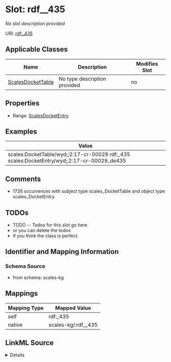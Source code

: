 

# Slot: rdf__435


_No slot description provided_





URI: [rdf:_435](http://www.w3.org/1999/02/22-rdf-syntax-ns#_435)



<!-- no inheritance hierarchy -->





## Applicable Classes

| Name | Description | Modifies Slot |
| --- | --- | --- |
| [ScalesDocketTable](../classes/ScalesDocketTable.md) | No type description provided |  no  |







## Properties

* Range: [ScalesDocketEntry](../classes/ScalesDocketEntry.md)






## Examples

| Value |
| --- |
| scales:DocketTable/wyd;;2:17-cr-00029 rdf:_435 scales:DocketEntry/wyd;;2:17-cr-00029_de435 |

## Comments

* 1726 occurrences with subject type scales_DocketTable and object type scales_DocketEntry.

## TODOs

* TODO -- Todos for this slot go here
* or you can delete the todos
* if you think the class is perfect.

## Identifier and Mapping Information







### Schema Source


* from schema: scales-kg




## Mappings

| Mapping Type | Mapped Value |
| ---  | ---  |
| self | rdf:_435 |
| native | scales-kg/:rdf__435 |




## LinkML Source

<details>
```yaml
name: rdf__435
description: No slot description provided
todos:
- TODO -- Todos for this slot go here
- or you can delete the todos
- if you think the class is perfect.
comments:
- 1726 occurrences with subject type scales_DocketTable and object type scales_DocketEntry.
examples:
- value: scales:DocketTable/wyd;;2:17-cr-00029 rdf:_435 scales:DocketEntry/wyd;;2:17-cr-00029_de435
from_schema: scales-kg
rank: 1000
slot_uri: rdf:_435
alias: rdf__435
domain_of:
- scales_DocketTable
range: scales_DocketEntry

```
</details>